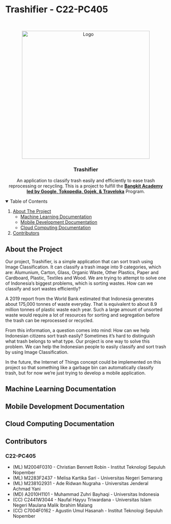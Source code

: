 # Trashifier - C22-PC405

<!-- PROJECT INFORMATION -->
<br />
<p align="center">
  <a href="https://github.com/christianbennett/C22-PC405_Capstone-Project">
    <img src="https://cdn.discordapp.com/attachments/297540129596243969/974302036860489738/TrashifierLogo.png" width='400dp' alt="Logo" >
  </a>

  <h3 align="center">Trashifier</h3>

  <p align="center">
    An application to classify trash easily and efficiently to ease trash reprocessing or recycling. This is a project to fulfill the <a href="https://grow.google/intl/id_id/bangkit/"><strong>Bangkit Academy led by Google, Tokopedia, Gojek, & Traveloka</strong></a> Program.

  </p>
</p>

<!-- TABLE OF CONTENTS -->
<details open="open">
  <summary>Table of Contents</summary>
  <ol>
    <li>
      <a href="#about-the-project">About The Project</a>
      <ul>
        <li><a href="#machine-learning-documentation">Machine Learning Documentation</a></li>
        <li><a href="#mobile-development-documentation">Mobile Development Documentation</a></li>
        <li><a href="#cloud-computing-documentation">Cloud Computing Documentation</a></li>
      </ul>
    </li>
    <li><a href="#contributors">Contributors</a></li>
  </ol>
</details>

<!-- ABOUT THE PROJECT -->

## About the Project

Our project, Trashifier, is a simple application that can sort trash using Image Classification. It can classify a trash image into 9 categories, which are: Alumunium, Carton, Glass, Organic Waste, Other Plastics, Paper and Cardboard, Plastic, Textiles and Wood. We are trying to attempt to solve one of Indonesia’s biggest problems, which is sorting wastes. How can we classify and sort wastes efficiently?

A 2019 report from the World Bank estimated that Indonesia generates about 175,000 tonnes of waste everyday. That is equivalent to about 8.9 million tonnes of plastic waste each year. Such a large amount of unsorted waste would require a lot of resources for sorting and segregation before the trash can be reprocessed or recycled.

From this information, a question comes into mind: How can we help Indonesian citizens sort trash easily? Sometimes it’s hard to distinguish what trash belongs to what type. Our project is one way to solve this problem. We can help the Indonesian people to easily classify and sort trash by using Image Classification.

In the future, the Internet of Things concept could be implemented on this project so that something like a garbage bin can automatically classify trash, but for now we’re just trying to develop a mobile application.

## Machine Learning Documentation

## Mobile Development Documentation

## Cloud Computing Documentation

## Contributors

### C22-PC405

- (ML) M2004F0310 - Christian Bennett Robin - Institut Teknologi Sepuluh Nopember
- (ML) M2283F2437 - Melisa Kartika Sari - Universitas Negeri Semarang
- (ML) M2381G2931 - Ade Ridwan Nugraha - Universitas Jenderal Achmad Yani
- (MD) A2010H1101 - Muhammad Zuhri Bayhaqi - Universitas Indonesia
- (CC) C2441W3044 - Naufal Hayyu Triwardana - Universitas Islam Negeri Maulana Malik Ibrahim Malang
- (CC) C7004F0162 - Agustin Umul Hasanah - Institut Teknologi Sepuluh Nopember
